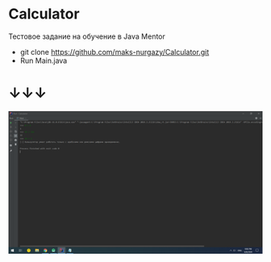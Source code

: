 # Calculator
Тестовое задание на обучение в Java Mentor

- git clone https://github.com/maks-nurgazy/Calculator.git
- Run Main.java


# ↓↓↓
![Alt text](src/result.png?raw=true "Calculator")